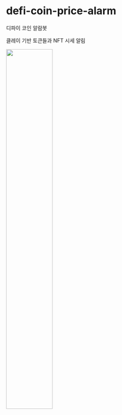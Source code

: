# defi-coin-price-alarm
디파이 코인 알람봇

클레이 기반 토큰들과 NFT 시세 알림

<img src="https://user-images.githubusercontent.com/24787361/192319325-9f465ebc-07b8-4da3-97a6-3e1751cf9bcf.jpeg" width=50% height=50%/>

